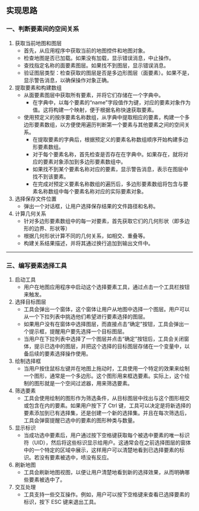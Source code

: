 ## 实现思路

###  一、判断要素间的空间关系
1. 获取当前地图和图层
   - 首先，从应用程序中获取当前的地图控件和地图对象。
   - 检查地图是否已加载。如果没有加载，显示错误消息，中止操作。
   - 查找指定名称的面要素图层。如果找不到图层，显示错误消息。
   - 验证图层类型：检查获取的图层是否是多边形图层（面要素）。如果不是，显示警告消息，以确保操作对象正确。
2. 提取要素和构建数组
   - 从面要素图层中获取所有要素，并将它们存储在一个字典中。
     - 在字典中，以每个要素的“name”字段值作为键，对应的要素对象作为值。这将构建一个映射，便于根据名称快速获取要素。
   - 使用预定义的按序要素名称数组，从字典中提取相应的要素，构建一个多边形要素数组，以方便使用遍历判断第一个要素与其他要素之间的空间关系。
     - 在提取要素的字典后，根据预定义的要素名称数组顺序开始构建多边形要素数组。
     - 对于每个要素名称，首先检查是否存在在字典中。如果存在，就将对应的要素对象添加到多边形要素数组中。
     - 如果找不到某个要素名称对应的要素，显示警告消息，表示在图层中找不到该要素。
     - 在完成对预定义要素名称数组的遍历后，多边形要素数组将包含与要素名称数组中每个要素名称对应的实际要素对象。
3. 选择保存文件位置
   - 弹出一个对话框，让用户选择保存结果的文件路径和名称。
4. 计算几何关系
   - 针对多边形要素数组中的每一对要素，首先获取它们的几何形状（即多边形的边界、形状等）
   - 根据几何形状计算不同的几何关系，如相交、重叠等。
   - 构建关系结果描述，并将其通过换行追加到输出文件中。

---

### **三、编写要素选择工具**

1. 启动工具
   - 用户在地图应用程序中启动这个选择要素工具，通过点击一个工具栏按钮来触发。
2. 选择目标图层
   - 工具会弹出一个窗体，这个窗体让用户从地图中选择一个图层。用户可以从一个下拉列表中挑选他们希望进行要素选择的图层。
   - 如果用户没有在窗体中选择图层，而直接点击“确定”按钮，工具会弹出一个提示框，提醒用户要先选择一个目标图层。
   -  当用户在下拉列表中选择了一个图层并点击“确定”按钮后，工具会关闭窗体，提示已选中的图层，并把这个选择的目标图层存储在一个变量中，以备后续的要素选择操作使用。
3. 绘制选择框
   - 当用户按住鼠标左键并在地图上拖动时，工具使用一个特定的效果来绘制一个图形，通常是一个多边形。这个图形用来框选要素。实际上，这个绘制的图形就是一个空间过滤器，用来筛选要素。
4. 筛选要素
   - 工具会使用绘制的图形作为筛选条件，从目标图层中找出与这个图形相交或包含在内的要素。如果用户按下了 Ctrl 键，工具可以决定是将新选择的要素添加到已有选择集，还是创建一个新的选择集。并且在每次筛选后，工具会弹窗提醒已选中的要素的图形种类与数量。
5. 显示标识
   -  当成功选中要素后，用户通过按下空格键获取每个被选中要素的唯一标识符（UID），然后将这些标识显示给用户。这通常会在之前选择图层的窗体中的一个特定的区域中展示，这样用户可以清楚地看到已选择要素的标识。若没有要素被选中，啧没有反应。
6. 刷新地图
   - 工具会刷新地图视图，以便让用户清楚地看到新的选择效果，从而明确哪些要素被选中了。
7. 交互处理
   - 工具支持一些交互操作。例如，用户可以按下空格键来查看已选择要素的标识，按下 ESC 键来退出工具。